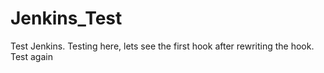 # Jenkins_Test

Test Jenkins. Testing here, lets see the first hook after rewriting the hook. Test again
